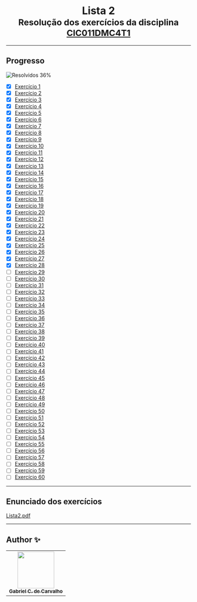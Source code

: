 <div align="center">
	<h1>Lista 2
		<br/>
			<sub>Resolução dos exercícios da disciplina
        <a href="https://drive.google.com/file/d/1mEmz9b7F-P5H8EztTPhIl_DUE1SCMIUK/view">CIC011DMC4T1</a>
      </sub>
	</h1>
</div>

---
## Progresso

![Resolvidos 36%](https://progress-bar.xyz/36/?title=Resolvidos)

* [x] [Exercício 1](https://github.com/Gabriel-Ciriaco/Listas-ATP-II/blob/main/Lista%202/Códigos/lista2_ex01.c)
* [x] [Exercício 2](https://github.com/Gabriel-Ciriaco/Listas-ATP-II/blob/main/Lista%202/Códigos/lista2_ex02.c)
* [x] [Exercício 3](https://github.com/Gabriel-Ciriaco/Listas-ATP-II/blob/main/Lista%202/Códigos/lista2_ex03.c)
* [x] [Exercício 4](https://github.com/Gabriel-Ciriaco/Listas-ATP-II/blob/main/Lista%202/Códigos/lista2_ex04.c)
* [x] [Exercício 5](https://github.com/Gabriel-Ciriaco/Listas-ATP-II/blob/main/Lista%202/Códigos/lista2_ex05.c)
* [x] [Exercício 6](https://github.com/Gabriel-Ciriaco/Listas-ATP-II/blob/main/Lista%202/Códigos/lista2_ex06.c)
* [x] [Exercício 7](https://github.com/Gabriel-Ciriaco/Listas-ATP-II/blob/main/Lista%202/Códigos/lista2_ex07.c)
* [x] [Exercício 8](https://github.com/Gabriel-Ciriaco/Listas-ATP-II/blob/main/Lista%202/Códigos/lista2_ex08.c)
* [x] [Exercício 9](https://github.com/Gabriel-Ciriaco/Listas-ATP-II/blob/main/Lista%202/Códigos/lista2_ex09.c)
* [x] [Exercício 10](https://github.com/Gabriel-Ciriaco/Listas-ATP-II/blob/main/Lista%202/Códigos/lista2_ex10.c)
* [x] [Exercício 11](https://github.com/Gabriel-Ciriaco/Listas-ATP-II/blob/main/Lista%202/Códigos/lista2_ex11.c)
* [x] [Exercício 12](https://github.com/Gabriel-Ciriaco/Listas-ATP-II/blob/main/Lista%202/Códigos/lista2_ex12.c)
* [x] [Exercício 13](https://github.com/Gabriel-Ciriaco/Listas-ATP-II/blob/main/Lista%202/Códigos/lista2_ex13.c)
* [x] [Exercício 14](https://github.com/Gabriel-Ciriaco/Listas-ATP-II/blob/main/Lista%202/Códigos/lista2_ex14.c)
* [x] [Exercício 15](https://github.com/Gabriel-Ciriaco/Listas-ATP-II/blob/main/Lista%202/Códigos/lista2_ex15.c)
* [x] [Exercício 16](https://github.com/Gabriel-Ciriaco/Listas-ATP-II/blob/main/Lista%202/Códigos/lista2_ex16.c)
* [x] [Exercício 17](https://github.com/Gabriel-Ciriaco/Listas-ATP-II/blob/main/Lista%202/Códigos/lista2_ex17.c)
* [x] [Exercício 18](https://github.com/Gabriel-Ciriaco/Listas-ATP-II/blob/main/Lista%202/Códigos/lista2_ex18.c)
* [x] [Exercício 19](https://github.com/Gabriel-Ciriaco/Listas-ATP-II/blob/main/Lista%202/Códigos/lista2_ex19.c)
* [x] [Exercício 20](https://github.com/Gabriel-Ciriaco/Listas-ATP-II/blob/main/Lista%202/Códigos/lista2_ex20.c)
* [x] [Exercício 21](https://github.com/Gabriel-Ciriaco/Listas-ATP-II/blob/main/Lista%202/Códigos/lista2_ex21.c)
* [x] [Exercício 22](https://github.com/Gabriel-Ciriaco/Listas-ATP-II/blob/main/Lista%202/Códigos/lista2_ex22.c)
* [x] [Exercício 23](https://github.com/Gabriel-Ciriaco/Listas-ATP-II/blob/main/Lista%202/Códigos/lista2_ex23.c)
* [x] [Exercício 24](https://github.com/Gabriel-Ciriaco/Listas-ATP-II/blob/main/Lista%202/Códigos/lista2_ex24.c)
* [x] [Exercício 25](https://github.com/Gabriel-Ciriaco/Listas-ATP-II/blob/main/Lista%202/Códigos/lista2_ex25.c)
* [x] [Exercício 26](https://github.com/Gabriel-Ciriaco/Listas-ATP-II/blob/main/Lista%202/Códigos/lista2_ex26.c)
* [x] [Exercício 27](https://github.com/Gabriel-Ciriaco/Listas-ATP-II/blob/main/Lista%202/Códigos/lista2_ex27.c)
* [x] [Exercício 28](https://github.com/Gabriel-Ciriaco/Listas-ATP-II/blob/main/Lista%202/Códigos/lista2_ex28.c)
* [ ] [Exercício 29](https://github.com/Gabriel-Ciriaco/Listas-ATP-II/blob/main/Lista%202/Códigos/lista2_ex29.c)
* [ ] [Exercício 30](https://github.com/Gabriel-Ciriaco/Listas-ATP-II/blob/main/Lista%202/Códigos/lista2_ex30.c)
* [ ] [Exercício 31](https://github.com/Gabriel-Ciriaco/Listas-ATP-II/blob/main/Lista%202/Códigos/lista2_ex31.c)
* [ ] [Exercício 32](https://github.com/Gabriel-Ciriaco/Listas-ATP-II/blob/main/Lista%202/Códigos/lista2_ex32.c)
* [ ] [Exercício 33](https://github.com/Gabriel-Ciriaco/Listas-ATP-II/blob/main/Lista%202/Códigos/lista2_ex33.c)
* [ ] [Exercício 34](https://github.com/Gabriel-Ciriaco/Listas-ATP-II/blob/main/Lista%202/Códigos/lista2_ex34.c)
* [ ] [Exercício 35](https://github.com/Gabriel-Ciriaco/Listas-ATP-II/blob/main/Lista%202/Códigos/lista2_ex35.c)
* [ ] [Exercício 36](https://github.com/Gabriel-Ciriaco/Listas-ATP-II/blob/main/Lista%202/Códigos/lista2_ex36.c)
* [ ] [Exercício 37](https://github.com/Gabriel-Ciriaco/Listas-ATP-II/blob/main/Lista%202/Códigos/lista2_ex37.c)
* [ ] [Exercício 38](https://github.com/Gabriel-Ciriaco/Listas-ATP-II/blob/main/Lista%202/Códigos/lista2_ex38.c)
* [ ] [Exercício 39](https://github.com/Gabriel-Ciriaco/Listas-ATP-II/blob/main/Lista%202/Códigos/lista2_ex39.c)
* [ ] [Exercício 40](https://github.com/Gabriel-Ciriaco/Listas-ATP-II/blob/main/Lista%202/Códigos/lista2_ex40.c)
* [ ] [Exercício 41](https://github.com/Gabriel-Ciriaco/Listas-ATP-II/blob/main/Lista%202/Códigos/lista2_ex41.c)
* [ ] [Exercício 42](https://github.com/Gabriel-Ciriaco/Listas-ATP-II/blob/main/Lista%202/Códigos/lista2_ex42.c)
* [ ] [Exercício 43](https://github.com/Gabriel-Ciriaco/Listas-ATP-II/blob/main/Lista%202/Códigos/lista2_ex43.c)
* [ ] [Exercício 44](https://github.com/Gabriel-Ciriaco/Listas-ATP-II/blob/main/Lista%202/Códigos/lista2_ex44.c)
* [ ] [Exercício 45](https://github.com/Gabriel-Ciriaco/Listas-ATP-II/blob/main/Lista%202/Códigos/lista2_ex45.c)
* [ ] [Exercício 46](https://github.com/Gabriel-Ciriaco/Listas-ATP-II/blob/main/Lista%202/Códigos/lista2_ex46.c)
* [ ] [Exercício 47](https://github.com/Gabriel-Ciriaco/Listas-ATP-II/blob/main/Lista%202/Códigos/lista2_ex47.c)
* [ ] [Exercício 48](https://github.com/Gabriel-Ciriaco/Listas-ATP-II/blob/main/Lista%202/Códigos/lista2_ex48.c)
* [ ] [Exercício 49](https://github.com/Gabriel-Ciriaco/Listas-ATP-II/blob/main/Lista%202/Códigos/lista2_ex49.c)
* [ ] [Exercício 50](https://github.com/Gabriel-Ciriaco/Listas-ATP-II/blob/main/Lista%202/Códigos/lista2_ex50.c)
* [ ] [Exercício 51](https://github.com/Gabriel-Ciriaco/Listas-ATP-II/blob/main/Lista%202/Códigos/lista2_ex51.c)
* [ ] [Exercício 52](https://github.com/Gabriel-Ciriaco/Listas-ATP-II/blob/main/Lista%202/Códigos/lista2_ex52.c)
* [ ] [Exercício 53](https://github.com/Gabriel-Ciriaco/Listas-ATP-II/blob/main/Lista%202/Códigos/lista2_ex53.c)
* [ ] [Exercício 54](https://github.com/Gabriel-Ciriaco/Listas-ATP-II/blob/main/Lista%202/Códigos/lista2_ex54.c)
* [ ] [Exercício 55](https://github.com/Gabriel-Ciriaco/Listas-ATP-II/blob/main/Lista%202/Códigos/lista2_ex55.c)
* [ ] [Exercício 56](https://github.com/Gabriel-Ciriaco/Listas-ATP-II/blob/main/Lista%202/Códigos/lista2_ex56.c)
* [ ] [Exercício 57](https://github.com/Gabriel-Ciriaco/Listas-ATP-II/blob/main/Lista%202/Códigos/lista2_ex57.c)
* [ ] [Exercício 58](https://github.com/Gabriel-Ciriaco/Listas-ATP-II/blob/main/Lista%202/Códigos/lista2_ex58.c)
* [ ] [Exercício 59](https://github.com/Gabriel-Ciriaco/Listas-ATP-II/blob/main/Lista%202/Códigos/lista2_ex59.c)
* [ ] [Exercício 60](https://github.com/Gabriel-Ciriaco/Listas-ATP-II/blob/main/Lista%202/Códigos/lista2_ex60.c)

---
## Enunciado dos exercícios

[Lista2.pdf](https://github.com/Gabriel-Ciriaco/Listas-ATP-II/blob/main/Lista%202/Enunciados/Lista%202.pdf)

---

## Author ✨

<table>
	<tr>
		<td align="center">
			<a href="https://github.com/Gabriel-Ciriaco">
				<img src="https://avatars.githubusercontent.com/u/66225865" width="100px;" alt=""/>
				<br>
				<sub>
					<b>Gabriel C. de Carvalho</b>
				</sub>
		</td>
	</tr>
</table>
